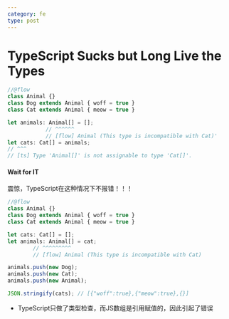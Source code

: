 ```yaml
---
category: fe
type: post
---
```

# TypeScript Sucks but Long Live the Types


```javascript
//@flow
class Animal {}
class Dog extends Animal { woff = true }
class Cat extends Animal { meow = true }

let animals: Animal[] = [];
            // ^^^^^^
            // [flow] Animal (This type is incompatible with Cat)'
let cats: Cat[] = animals;
// ^^^
// [ts] Type 'Animal[]' is not assignable to type 'Cat[]'.
```

#### Wait for IT

震惊，TypeScript在这种情况下不报错！！！

```javascript
//@flow
class Animal {}
class Dog extends Animal { woff = true }
class Cat extends Animal { meow = true }

let cats: Cat[] = [];
let animals: Animal[] = cat;
        // ^^^^^^^^^
        // [flow] Animal (This type is incompatible with Cat)

animals.push(new Dog);
animals.push(new Cat);
animals.push(new Animal);

JSON.stringify(cats); // [{"woff":true},{"meow":true},{}]
```

* TypeScript只做了类型检查，而JS数组是引用赋值的，因此引起了错误